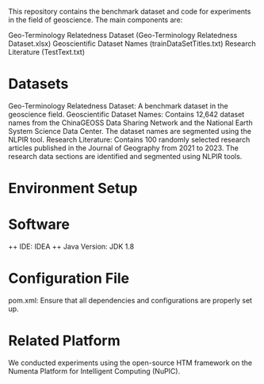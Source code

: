This repository contains the benchmark dataset and code for experiments in the field of geoscience. The main components are:

Geo-Terminology Relatedness Dataset (Geo-Terminology Relatedness Dataset.xlsx)
Geoscientific Dataset Names (trainDataSetTitles.txt)
Research Literature (TestText.txt)


# Datasets
Geo-Terminology Relatedness Dataset: A benchmark dataset in the geoscience field.
Geoscientific Dataset Names: Contains 12,642 dataset names from the ChinaGEOSS Data Sharing Network and the National Earth System Science Data Center. The dataset names are segmented using the NLPIR tool.
Research Literature: Contains 100 randomly selected research articles published in the Journal of Geography from 2021 to 2023. The research data sections are identified and segmented using NLPIR tools.

# Environment Setup
# Software
++ IDE: IDEA
++ Java Version: JDK 1.8

# Configuration File
pom.xml: Ensure that all dependencies and configurations are properly set up.

# Related Platform
We conducted experiments using the open-source HTM framework on the Numenta Platform for Intelligent Computing (NuPIC).
